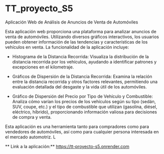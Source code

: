 # TT_proyecto_S5
Aplicación Web de Análisis de Anuncios de Venta de Automóviles

Esta aplicación web proporciona una plataforma para analizar anuncios de venta de automóviles. Utilizando diversos gráficos interactivos, los usuarios pueden obtener información de las tendencias y características de los vehículos en venta. La funcionalidad de la aplicación incluye:

- Histograma de la Distancia Recorrida: Visualiza la distribución de la distancia recorrida por los vehículos, ayudando a identificar patrones y excepciones en el kilometraje.

- Gráficos de Dispersión de la Distancia Recorrida: Examina la relación entre la distancia recorrida y otros factores relevantes, permitiendo una evaluación detallada del desgaste y la vida útil de los automóviles.

- Gráfico de Dispersión del Precio por Tipo de Vehículo y Combustible: Analiza cómo varían los precios de los vehículos según su tipo (sedán, SUV, coupe, etc.) y el tipo de combustible que utilizan (gasolina, diésel, eléctrico, híbrido), proporcionando información valiosa para decisiones de compra y venta.

Esta aplicación es una herramienta tanto para compradores como para vendedores de automóviles, así como para cualquier persona interesada en el mercado automotriz. L


** Link a la aplicación:** https://tt-proyecto-s5.onrender.com
